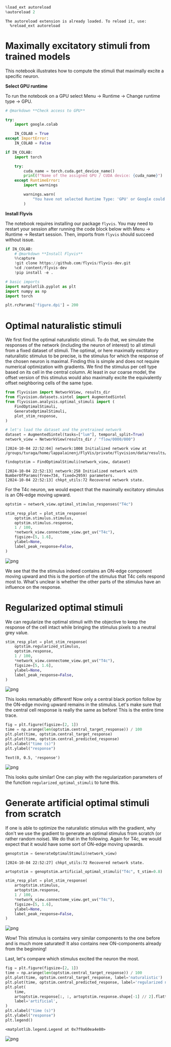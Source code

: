```python
%load_ext autoreload
%autoreload 2
```

    The autoreload extension is already loaded. To reload it, use:
      %reload_ext autoreload


# Maximally excitatory stimuli from trained models

This notebook illustrates how to compute the stimuli that maximally excite a specific neuron.

**Select GPU runtime**

To run the notebook on a GPU select Menu -> Runtime -> Change runtime type -> GPU.


```python
# @markdown **Check access to GPU**

try:
    import google.colab

    IN_COLAB = True
except ImportError:
    IN_COLAB = False

if IN_COLAB:
    import torch

    try:
        cuda_name = torch.cuda.get_device_name()
        print(f"Name of the assigned GPU / CUDA device: {cuda_name}")
    except RuntimeError:
        import warnings

        warnings.warn(
            "You have not selected Runtime Type: 'GPU' or Google could not assign you one. Please revisit the settings as described above or proceed on CPU (slow)."
        )
```

**Install Flyvis**

The notebook requires installing our package `flyvis`. You may need to restart your session after running the code block below with Menu -> Runtime -> Restart session. Then, imports from `flyvis` should succeed without issue.


```python
if IN_COLAB:
    # @markdown **Install Flyvis**
    %%capture
    !git clone https://github.com/flyvis/flyvis-dev.git
    %cd /content/flyvis-dev
    !pip install -e .
```


```python
# basic imports
import matplotlib.pyplot as plt
import numpy as np
import torch

plt.rcParams['figure.dpi'] = 200
```

# Optimal naturalistic stimuli

We first find the optimal naturalistic stimuli. To do that, we simulate the responses of
the network (including the neuron of interest) to all stimuli from a fixed dataset of stimuli.
The optimal, or here maximally exctitatory naturalistic stimulus to be precise, is the stimulus
for which the response of the chosen neuron is maximal. Finding this is simple and does not require numerical optimization with gradients.
We find the stimulus per cell type based on its cell in the central column. At least in our coarse model,
the offset version of this stimulus would also maximally excite the equivalently offset neighboring cells of the same type.



```python
from flyvision import NetworkView, results_dir
from flyvision.datasets.sintel import AugmentedSintel
from flyvision.analysis.optimal_stimuli import (
    FindOptimalStimuli,
    GenerateOptimalStimuli,
    plot_stim_response,
)
```


```python
# let's load the dataset and the pretrained network
dataset = AugmentedSintel(tasks=["lum"], temporal_split=True)
network_view = NetworkView(results_dir / "flow/0000/000")
```

    [2024-10-04 22:52:04] network:1008 Initialized network view at /groups/turaga/home/lappalainenj/FlyVis/private/flyvision/data/results/flow/0000/000.



```python
findoptstim = FindOptimalStimuli(network_view, dataset)
```

    [2024-10-04 22:52:13] network:258 Initialized network with NumberOfParams(free=734, fixed=2959) parameters.
    [2024-10-04 22:52:13] chkpt_utils:72 Recovered network state.


For the T4c neuron, we would expect that the maximally excitatory stimulus is an ON-edge
moving upward.


```python
optstim = network_view.optimal_stimulus_responses("T4c")
```


```python
stim_resp_plot = plot_stim_response(
    optstim.stimulus.stimulus,
    optstim.stimulus.response,
    1 / 100,
    *network_view.connectome_view.get_uv("T4c"),
    figsize=[5, 1.6],
    ylabel=None,
    label_peak_response=False,
)
```



![png](06_flyvision_maximally_excitatory_stimuli_files/06_flyvision_maximally_excitatory_stimuli_14_0.png)



We see that the the stimulus indeed contains an ON-edge component moving upward and this is the portion of the stimulus that T4c cells respond most to.
What's unclear is whether the other parts of the stimulus have an influence on the response.

# Regularized optimal stimuli

We can regularize the optimal stimuli with the objective to keep the response of the
cell intact while bringing the stimulus pixels to a neutral grey value.


```python
stim_resp_plot = plot_stim_response(
    optstim.regularized_stimulus,
    optstim.response,
    1 / 100,
    *network_view.connectome_view.get_uv("T4c"),
    figsize=[5, 1.6],
    ylabel=None,
    label_peak_response=False,
)
```



![png](06_flyvision_maximally_excitatory_stimuli_files/06_flyvision_maximally_excitatory_stimuli_17_0.png)



This looks remarkably different! Now only a central black portion follow by the ON-edge
moving upward remains in the stimulus. Let's make sure that the central cell response is
really the same as before! This is the entire time trace.


```python
fig = plt.figure(figsize=[2, 1])
time = np.arange(len(optstim.central_target_response)) / 100
plt.plot(time, optstim.central_target_response)
plt.plot(time, optstim.central_predicted_response)
plt.xlabel("time (s)")
plt.ylabel("response")
```




    Text(0, 0.5, 'response')





![png](06_flyvision_maximally_excitatory_stimuli_files/06_flyvision_maximally_excitatory_stimuli_19_1.png)



This looks quite similar! One can play with the regularization parameters of the function `regularized_optimal_stimuli` to tune this.

# Generate artificial optimal stimuli from scratch
If one is able to optimize the naturalistic stimulus with the gradient, why don't we
use the gradient to generate an optimal stimulus from scratch (or rather random noise).
We do that in the following. Again for T4c, we would expect that it would have some sort
of ON-edge moving upwards.


```python
genoptstim = GenerateOptimalStimuli(network_view)
```

    [2024-10-04 22:52:27] chkpt_utils:72 Recovered network state.



```python
artoptstim = genoptstim.artificial_optimal_stimuli("T4c", t_stim=0.8)
```


```python
stim_resp_plot = plot_stim_response(
    artoptstim.stimulus,
    artoptstim.response,
    1 / 100,
    *network_view.connectome_view.get_uv("T4c"),
    figsize=[5, 1.6],
    ylabel=None,
    label_peak_response=False,
)
```



![png](06_flyvision_maximally_excitatory_stimuli_files/06_flyvision_maximally_excitatory_stimuli_24_0.png)



Wow! This stimulus is contains very similar components to the one before and is much more
saturated! It also contains new ON-components already from the beginning!

Last, let's compare which stimulus excited the neuron the most.


```python
fig = plt.figure(figsize=[2, 1])
time = np.arange(len(optstim.central_target_response)) / 100
plt.plot(time, optstim.central_target_response, label='naturalistic')
plt.plot(time, optstim.central_predicted_response, label='regularized naturalistic')
plt.plot(
    time,
    artoptstim.response[:, :, artoptstim.response.shape[-1] // 2].flatten(),
    label='artificial',
)
plt.xlabel("time (s)")
plt.ylabel("response")
plt.legend()
```




    <matplotlib.legend.Legend at 0x7f9a60ea4e80>





![png](06_flyvision_maximally_excitatory_stimuli_files/06_flyvision_maximally_excitatory_stimuli_26_1.png)




```python

```
